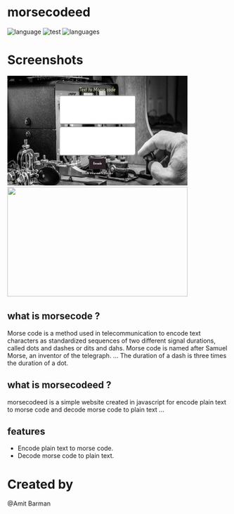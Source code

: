 # morsecodeed

![language](https://img.shields.io/badge/language-javascript-yellow) ![test](https://img.shields.io/badge/Test-passed-red) ![languages](https://img.shields.io/badge/languages-3-blue)


# Screenshots

<p float="left">
	<img src="screenshot\Screenshot.png" height="250" width="410" />
	<img src="screenshot\Screenshot1.png" height="250" width="410" />
</p>

## what is morsecode ?

Morse code is a method used in telecommunication to encode text characters as standardized sequences of two different signal durations, called dots and dashes or dits and dahs. Morse code is named after Samuel Morse, an inventor of the telegraph. ... The duration of a dash is three times the duration of a dot.

## what is morsecodeed ?

 morsecodeed is a simple website created in javascript for encode plain text to morse code and decode morse code to plain text ...
 
 ## features
 
 - Encode plain text to morse code.
 - Decode morse code to plain text.
 
 # Created by
 
 @Amit Barman
